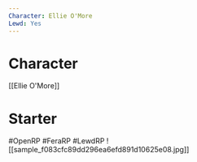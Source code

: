 ```yaml
---
Character: Ellie O'More
Lewd: Yes
---
```

# Character
[[Ellie O'More]]

# Starter


#OpenRP #FeraRP #LewdRP
![[sample_f083cfc89dd296ea6efd891d10625e08.jpg]]
